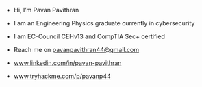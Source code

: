 - Hi, I’m Pavan Pavithran
- I am an Engineering Physics graduate currently in cybersecurity
- I am EC-Council CEHv13 and CompTIA Sec+ certified
- Reach me on pavanpavithran44@gmail.com


- www.linkedin.com/in/pavan-pavithran
- www.tryhackme.com/p/pavanp44

<!---
DrPaps/DrPaps is a ✨ special ✨ repository because its `README.md` (this file) appears on your GitHub profile.
You can click the Preview link to take a look at your changes.
--->
